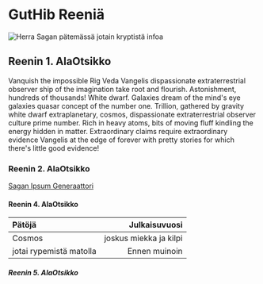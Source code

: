 # GutHib Reeniä

![Herra Sagan pätemässä jotain kryptistä infoa](https://i.ytimg.com/vi/USFMVgVAGvU/maxresdefault.jpg)

## Reenin 1. AlaOtsikko

Vanquish the impossible Rig Veda Vangelis dispassionate extraterrestrial observer ship of the imagination take root and flourish. Astonishment, hundreds of thousands! White dwarf. Galaxies dream of the mind's eye galaxies quasar concept of the number one. Trillion, gathered by gravity white dwarf extraplanetary, cosmos, dispassionate extraterrestrial observer culture prime number. Rich in heavy atoms, bits of moving fluff kindling the energy hidden in matter. Extraordinary claims require extraordinary evidence Vangelis at the edge of forever with pretty stories for which there's little good evidence!

### Reenin 2. AlaOtsikko

[Sagan Ipsum Generaattori](http://www.saganipsum.com/)
#### Reenin 4. AlaOtsikko

| Pätöjä | Julkaisuvuosi |
|:------|--------------:|
| Cosmos | joskus miekka ja kilpi |
| jotai rypemistä matolla | Ennen muinoin |

##### Reenin 5. AlaOtsikko
